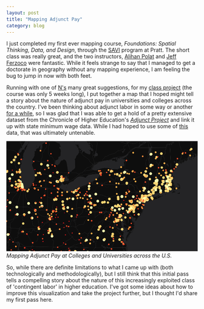 ```yaml
---
layout: post
title: "Mapping Adjunct Pay"
category: blog
---
```

I just completed my first ever mapping course, *Foundations: Spatial Thinking, Data, and Design*, through the [SAVI](https://www.pratt.edu/pratt-research-and-centers/spatial-analysis-visualization-initiative/) program at Pratt. The short class was really great, and the two instructors, [Alihan Polat](http://www.studiomplus.nyc/) and [Jeff Ferzoco](http://linepointpath.com/) were fantastic. While it feels strange to say that I managed to get a doctorate in geography without any mapping experience, I am feeling the bug to jump in now with both feet.

Running with one of [N's](http://nickyagate.com/) many great suggestions, for my [class project](http://crisisofenclosure.com/category/longform/cartodb.html) (the course was only 5 weeks long), I put together a map that I hoped might tell a story about the nature of adjunct pay in universities and colleges across the country. I've been thinking about adjunct labor in some way or another [for a while](http://crisisofenclosure.com/nickel-and-dimed/), so I was glad that I was able to get a hold of a pretty extensive dataset from the Chronicle of Higher Education's [*Adjunct Project*](http://adjunct.chronicle.com/) and link it up with state minimum wage data. While I had hoped to use some of [this](http://livingwage.mit.edu/) data, that was ultimately untenable.

[![Adjunct map](/img/adjunctimage.png)](http://crisisofenclosure.com/category/longform/cartodb.html)
<cite>*Mapping Adjunct Pay at Colleges and Universities across the U.S.*</cite>

So, while there are definite limitations to what I came up with (both technologically and methodologically), but I still think that this initial pass tells a compelling story about the nature of this increasingly exploited class of 'contingent labor' in higher education. I've got some ideas about how to improve this visualization and take the project further, but I thought I'd share my first pass here.
